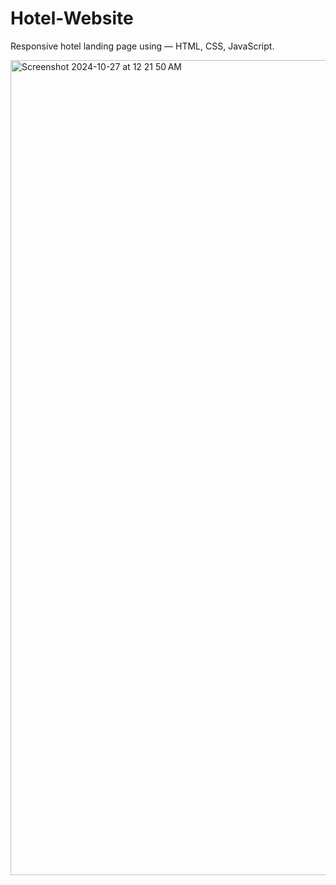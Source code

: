 # Hotel-Website




Responsive hotel landing page using — HTML, CSS, JavaScript.


<img width="1304" alt="Screenshot 2024-10-27 at 12 21 50 AM" src="https://github.com/user-attachments/assets/b14dfc1d-7888-47a6-9209-c5a0cfb0a9e2">




 





